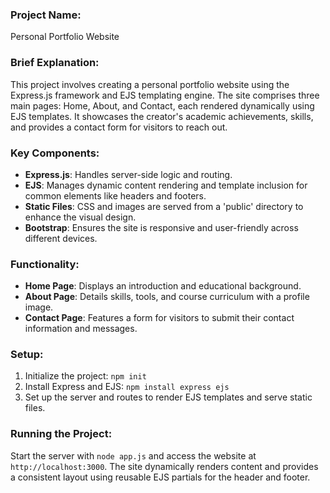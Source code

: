 ### Project Name:
Personal Portfolio Website

### Brief Explanation:
This project involves creating a personal portfolio website using the Express.js framework and EJS templating engine. The site comprises three main pages: Home, About, and Contact, each rendered dynamically using EJS templates. It showcases the creator's academic achievements, skills, and provides a contact form for visitors to reach out.

### Key Components:
- **Express.js**: Handles server-side logic and routing.
- **EJS**: Manages dynamic content rendering and template inclusion for common elements like headers and footers.
- **Static Files**: CSS and images are served from a 'public' directory to enhance the visual design.
- **Bootstrap**: Ensures the site is responsive and user-friendly across different devices.

### Functionality:
- **Home Page**: Displays an introduction and educational background.
- **About Page**: Details skills, tools, and course curriculum with a profile image.
- **Contact Page**: Features a form for visitors to submit their contact information and messages.

### Setup:
1. Initialize the project: `npm init`
2. Install Express and EJS: `npm install express ejs`
3. Set up the server and routes to render EJS templates and serve static files.

### Running the Project:
Start the server with `node app.js` and access the website at `http://localhost:3000`. The site dynamically renders content and provides a consistent layout using reusable EJS partials for the header and footer.
